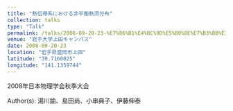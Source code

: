 ```yaml
---
title: "熱伝導系における非平衡熱流分布"
collection: talks
type: "Talk"
permalink: /talks/2008-09-20-23-%E7%86%B1%E4%BC%9D%E5%B0%8E%E7%B3%BB%E3%81%AB%E3%81%8A%E3%81%91%E3%82%8B%E9%9D%9E%E5%B9%B3%E8%A1%A1%E7%86%B1%E6%B5%81%E5%88%86%E5%B8%83
venue: "岩手大学上田キャンパス"
date: 2008-09-20-23
location: "岩手県盛岡市上田"
latitude: "39.7160025"
longitude: "141.1359744"
---
```


2008年日本物理学会秋季大会

Author(s): 湯川諭、島田尚、小串典子、伊藤伸泰
